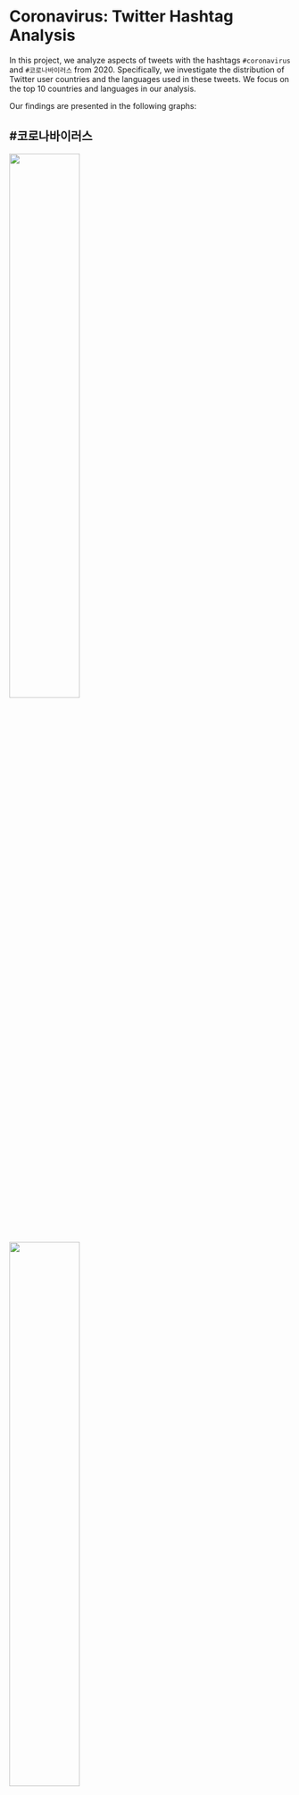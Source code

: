# Coronavirus: Twitter Hashtag Analysis

In this project, we analyze aspects of tweets with the hashtags `#coronavirus` and `#코로나바이러스` from 2020. Specifically, we investigate the distribution of Twitter user countries and the languages used in these tweets. We focus on the top 10 countries and languages in our analysis.

Our findings are presented in the following graphs:

## #코로나바이러스

<p float="left">
  <img src="lang_#코로나바이러스.png" width=50% />
  <img src="country__#코로나바이러스.png" width=50% />
</p>

The two plots are correlated, given that the hashtag we are analyzing is in Korean. As expected, the majority of tweets originated from Korea. However, there were also some number of English tweets, as well as some unidentified languages.

## #coronavirus 

<p float="left">
  <img src="lang_#coronavirus.png" width=50% />
  <img src="country__#coronavirus.png" width=50% />
</p>

Unlike the previous hashtag, `#coronavirus` was more widely used in geo-tweets from 2020. We observe that the majority of tweets were from the United States, followed by India and the United Kingdom. While English was the most commonly used language, Spanish and other identified languages were also present.

## Conclusion

In this project, we analyzed tweets with the hashtags `#coronavirus` and `#코로나바이러스` from 2020, focusing on the distribution of Twitter user countries and the languages used in these tweets. Our findings show that the hashtags were widely used in tweets from around the world, with `#coronavirus` being more popular. The majority of tweets for `#코로나바이러스` were from Korea, while the majority of tweets for `#coronavirus` were from the United States, India, and the United Kingdom. English was the most commonly used language for both hashtags.

Overall, this analysis provides insights into how Twitter users across the world engaged with the coronavirus pandemic in 2020. It highlights the importance of language in understanding social media trends and can inform future studies on the use of Twitter during global health crises.
